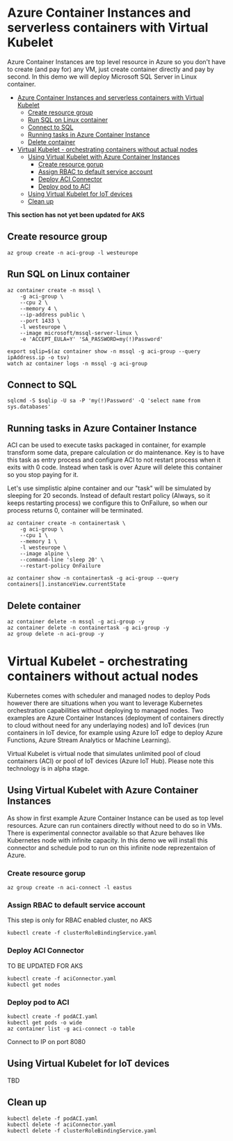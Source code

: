 # Azure Container Instances and serverless containers with Virtual Kubelet
Azure Container Instances are top level resource in Azure so you don't have to create (and pay for) any VM, just create container directly and pay by second. In this demo we will deploy Microsoft SQL Server in Linux container.

- [Azure Container Instances and serverless containers with Virtual Kubelet](#azure-container-instances-and-serverless-containers-with-virtual-kubelet)
    - [Create resource group](#create-resource-group)
    - [Run SQL on Linux container](#run-sql-on-linux-container)
    - [Connect to SQL](#connect-to-sql)
    - [Running tasks in Azure Container Instance](#running-tasks-in-azure-container-instance)
    - [Delete container](#delete-container)
- [Virtual Kubelet - orchestrating containers without actual nodes](#virtual-kubelet---orchestrating-containers-without-actual-nodes)
    - [Using Virtual Kubelet with Azure Container Instances](#using-virtual-kubelet-with-azure-container-instances)
        - [Create resource gorup](#create-resource-gorup)
        - [Assign RBAC to default service account](#assign-rbac-to-default-service-account)
        - [Deploy ACI Connector](#deploy-aci-connector)
        - [Deploy pod to ACI](#deploy-pod-to-aci)
    - [Using Virtual Kubelet for IoT devices](#using-virtual-kubelet-for-iot-devices)
    - [Clean up](#clean-up)

**This section has not yet been updated for AKS**


## Create resource group
```
az group create -n aci-group -l westeurope
```

## Run SQL on Linux container
```
az container create -n mssql \
    -g aci-group \
    --cpu 2 \
    --memory 4 \
    --ip-address public \
    --port 1433 \
    -l westeurope \
    --image microsoft/mssql-server-linux \
    -e 'ACCEPT_EULA=Y' 'SA_PASSWORD=my(!)Password' 

export sqlip=$(az container show -n mssql -g aci-group --query ipAddress.ip -o tsv)
watch az container logs -n mssql -g aci-group
```

## Connect to SQL
```
sqlcmd -S $sqlip -U sa -P 'my(!)Password' -Q 'select name from sys.databases'
```

## Running tasks in Azure Container Instance
ACI can be used to execute tasks packaged in container, for example transform some data, prepare calculation or do maintenance. Key is to have this task as entry process and configure ACI to not restart process when it exits with 0 code. Instead when task is over Azure will delete this container so you stop paying for it.

Let's use simplistic alpine container and our "task" will be simulated by sleeping for 20 seconds. Instead of default restart policy (Always, so it keeps restarting process) we configure this to OnFailure, so when our process returns 0, container will be terminated.

```
az container create -n containertask \
    -g aci-group \
    --cpu 1 \
    --memory 1 \
    -l westeurope \
    --image alpine \
    --command-line 'sleep 20' \
    --restart-policy OnFailure
    
az container show -n containertask -g aci-group --query containers[].instanceView.currentState
```

## Delete container
```
az container delete -n mssql -g aci-group -y
az container delete -n containertask -g aci-group -y
az group delete -n aci-group -y
```

# Virtual Kubelet - orchestrating containers without actual nodes
Kubernetes comes with scheduler and managed nodes to deploy Pods however there are situations when you want to leverage Kubernetes orchestration capabilities without deploying to managed nodes. Two examples are Azure Container Instances (deployment of containers directly to cloud without need for any underlaying nodes) and IoT devices (run containers in IoT device, for example using Azure IoT edge to deploy Azure Functions, Azure Stream Analytics or Machine Learning).

Virtual Kubelet is virtual node that simulates unlimited pool of cloud containers (ACI) or pool of IoT devices (Azure IoT Hub). Please note this technology is in alpha stage.

## Using Virtual Kubelet with Azure Container Instances

As show in first example Azure Container Instance can be used as top level resources. Azure can run containers directly without need to do so in VMs. There is experimental connector available so that Azure behaves like Kubernetes node with infinite capacity. In this demo we will install this connector and schedule pod to run on this infinite node reprezentaion of Azure.

### Create resource gorup
```
az group create -n aci-connect -l eastus
```

### Assign RBAC to default service account
This step is only for RBAC enabled cluster, no AKS

```
kubectl create -f clusterRoleBindingService.yaml
```

### Deploy ACI Connector
TO BE UPDATED FOR AKS

```
kubectl create -f aciConnector.yaml
kubectl get nodes
```

### Deploy pod to ACI
```
kubectl create -f podACI.yaml
kubectl get pods -o wide
az container list -g aci-connect -o table
```
Connect to IP on port 8080

## Using Virtual Kubelet for IoT devices

TBD

## Clean up
```
kubectl delete -f podACI.yaml
kubectl delete -f aciConnector.yaml
kubectl delete -f clusterRoleBindingService.yaml
```